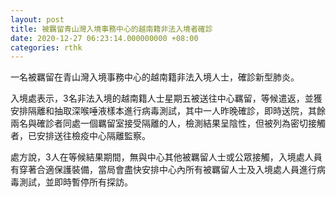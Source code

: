 ```yaml
---
layout: post
title: 被羈留青山灣入境事務中心的越南籍非法入境者確診
date: 2020-12-27 06:23:14.000000000 +08:00
categories: rthk
---
```


一名被羈留在青山灣入境事務中心的越南籍非法入境人士，確診新型肺炎。

入境處表示，3名非法入境的越南籍人士星期五被送往中心羈留，等候遣返，並獲安排隔離和抽取深喉唾液樣本進行病毒測試，其中一人昨晚確診，即時送院，其餘兩名與確診者同處一個羈留室接受隔離的人，檢測結果呈陰性，但被列為密切接觸者，已安排送往檢疫中心隔離監察。

處方說，3人在等候結果期間，無與中心其他被羈留人士或公眾接觸，入境處人員有穿著合適保護裝備，當局會盡快安排中心內所有被羈留人士及入境處人員進行病毒測試，並即時暫停所有探訪。

